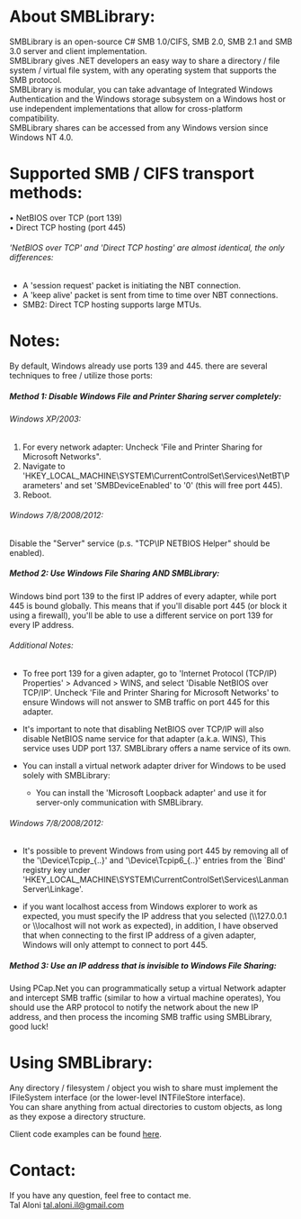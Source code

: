 About SMBLibrary:
=================
SMBLibrary is an open-source C# SMB 1.0/CIFS, SMB 2.0, SMB 2.1 and SMB 3.0 server and client implementation.  
SMBLibrary gives .NET developers an easy way to share a directory / file system / virtual file system, with any operating system that supports the SMB protocol.  
SMBLibrary is modular, you can take advantage of Integrated Windows Authentication and the Windows storage subsystem on a Windows host or use independent implementations that allow for cross-platform compatibility.  
SMBLibrary shares can be accessed from any Windows version since Windows NT 4.0.  

Supported SMB / CIFS transport methods:
=======================================
• NetBIOS over TCP (port 139)  
• Direct TCP hosting (port 445)

###### 'NetBIOS over TCP' and 'Direct TCP hosting' are almost identical, the only differences:
- A 'session request' packet is initiating the NBT connection.
- A 'keep alive' packet is sent from time to time over NBT connections.
- SMB2: Direct TCP hosting supports large MTUs.

Notes:
======
By default, Windows already use ports 139 and 445. there are several techniques to free / utilize those ports:

##### Method 1: Disable Windows File and Printer Sharing server completely:
###### Windows XP/2003:
1. For every network adapter: Uncheck 'File and Printer Sharing for Microsoft Networks".
2. Navigate to 'HKEY_LOCAL_MACHINE\SYSTEM\CurrentControlSet\Services\NetBT\Parameters' and set 'SMBDeviceEnabled' to '0' (this will free port 445).
3. Reboot.

###### Windows 7/8/2008/2012:
Disable the "Server" service (p.s. "TCP\IP NETBIOS Helper" should be enabled).

##### Method 2: Use Windows File Sharing AND SMBLibrary:
Windows bind port 139 to the first IP addres of every adapter, while port 445 is bound globally.
This means that if you'll disable port 445 (or block it using a firewall), you'll be able to use a different service on port 139 for every IP address.

###### Additional Notes:
* To free port 139 for a given adapter, go to 'Internet Protocol (TCP/IP) Properties' > Advanced > WINS, and select 'Disable NetBIOS over TCP/IP'.
Uncheck 'File and Printer Sharing for Microsoft Networks' to ensure Windows will not answer to SMB traffic on port 445 for this adapter.

* It's important to note that disabling NetBIOS over TCP/IP will also disable NetBIOS name service for that adapter (a.k.a. WINS), This service uses UDP port 137.
SMBLibrary offers a name service of its own.

* You can install a virtual network adapter driver for Windows to be used solely with SMBLibrary:
  - You can install the 'Microsoft Loopback adapter' and use it for server-only communication with SMBLibrary.

###### Windows 7/8/2008/2012:
* It's possible to prevent Windows from using port 445 by removing all of the '\Device\Tcpip_{..}' and '\Device\Tcpip6_{..}' entries from the `Bind' registry key under 'HKEY_LOCAL_MACHINE\SYSTEM\CurrentControlSet\Services\LanmanServer\Linkage'.  

* if you want localhost access from Windows explorer to work as expected, you must specify the IP address that you selected (\\\\127.0.0.1 or \\\\localhost will not work as expected), in addition, I have observed that when connecting to the first IP address of a given adapter, Windows will only attempt to connect to port 445.

##### Method 3: Use an IP address that is invisible to Windows File Sharing:
Using PCap.Net you can programmatically setup a virtual Network adapter and intercept SMB traffic (similar to how a virtual machine operates), You should use the ARP protocol to notify the network about the new IP address, and then process the incoming SMB traffic using SMBLibrary, good luck! 

Using SMBLibrary:
=================
Any directory / filesystem / object you wish to share must implement the IFileSystem interface (or the lower-level INTFileStore interface).  
You can share anything from actual directories to custom objects, as long as they expose a directory structure.  

Client code examples can be found [here](../ClientExamples.md).

Contact:
========
If you have any question, feel free to contact me.  
Tal Aloni <tal.aloni.il@gmail.com>
